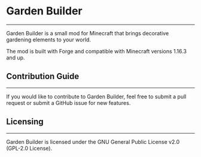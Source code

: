 # Garden Builder
***
Garden Builder is a small mod for Minecraft that brings decorative gardening elements to your world.

The mod is built with Forge and compatible with Minecraft versions 1.16.3 and up.

## Contribution Guide
***
If you would like to contribute to Garden Builder, feel free to submit a pull request or submit a GitHub issue for new features.

## Licensing
***
Garden Builder is licensed under the GNU General Public License v2.0 (GPL-2.0 License).